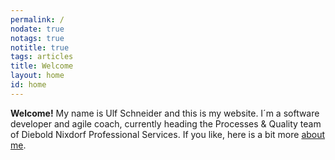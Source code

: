 ```yaml
---
permalink: /
nodate: true
notags: true
notitle: true
tags: articles
title: Welcome
layout: home
id: home
---
```

**Welcome!** My name is Ulf Schneider and this is my website. I´m a software developer and agile coach, currently heading the Processes & Quality team of Diebold Nixdorf Professional Services. If you like, here is a bit more [about me](/about/).

